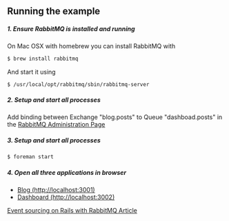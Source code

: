 ## Running the example

##### 1. Ensure RabbitMQ is installed and running

On Mac OSX with homebrew you can install RabbitMQ with

```bash
$ brew install rabbitmq
```

And start it using
```
$ /usr/local/opt/rabbitmq/sbin/rabbitmq-server
```

##### 2. Setup and start all processes

Add binding between Exchange "blog.posts" to Queue "dashboad.posts" in the [RabbitMQ Administration Page](http://localhost:15672)


##### 3. Setup and start all processes

```bash
$ foreman start
```

##### 4. Open all three applications in browser

- [Blog (http://localhost:3001)](http://localhost:3001)
- [Dashboard (http://localhost:3002)](http://localhost:3002)




[Event sourcing on Rails with RabbitMQ Article](http://codetunes.com/2014/event-sourcing-on-rails-with-rabbitmq/)
